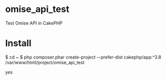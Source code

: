 # omise_api_test
Test Omise API in CakePHP

# Install
$ cd ~
$ php composer.phar create-project --prefer-dist cakephp/app:^3.8 /var/www/html/project/omise_api_test

yes
